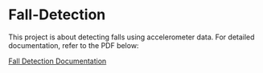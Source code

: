# Fall-Detection

This project is about detecting falls using accelerometer data. For detailed documentation, refer to the PDF below:

[Fall Detection Documentation](readmeRes/fall_detection.pdf)
